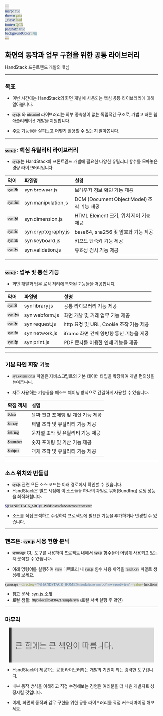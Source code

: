 ```yaml
---
marp: true
theme: gaia
_class: lead
footer: QCN
paginate: true
backgroundColor: #fff
---
```


<style>
:root {
  font-family: Pretendard;
  --border-color: #303030;
  --text-color: #0a0a0a;
  --bg-color-alt: #dadada;
  --mark-background: #ffef92;
}

h1 {
  border-bottom: none;
  font-size: 1.6em;
}

h2 {
  border-bottom: none;
  font-size: 1.3em;
}

h3 {
  font-size: 1.1em;
}

h4 {
  font-size: 1.05em;
}

h5 {
  font-size: 1em;
}

h6 {
  font-size: 0.9em;
}

h1,
h2,
h3,
h4,
h5,
h6 {
  color: var(--text-color);
}

code:not([class*="language-"]) {
  font-family: D2Coding;
  color: #000;
  vertical-align: text-bottom;
  background-color: rgba(100, 100, 100, 0.2);
}

section {
  background-image: linear-gradient(to bottom right, #f7f7f7 0%, #d3d3d3 100%);
}

section table {
    margin: auto;
    font-size: 28px;
}

section::after {
  font-size: 0.75em;
  content: attr(data-marpit-pagination) " / " attr(data-marpit-pagination-total);
}

img[alt~="center"] {
  display: block;
  margin: 0 auto;
}

blockquote {
  font-size: 26px;
  border-left: 8px solid var(--border-color);
  background: var(--bg-color-alt);
  margin: 0.5em;
  padding: 0.5em;
}

blockquote::before,
blockquote::after {
    content: '';
}

mark {
  background-color: var(--mark-background);
  padding: 0 2px 2px;
  border-radius: 4px;
  margin: 0 2px;
}

section.tinytext>p,
section.tinytext>ul,
section.tinytext>blockquote {
  font-size: 0.65em;
}
</style>

# 화면의 동작과 업무 구현을 위한 공통 라이브러리

HandStack 프론트엔드 개발의 핵심

---

## 목표

- 이번 시간에는 HandStack의 화면 개발에 사용되는 핵심 공통 라이브러리에 대해 알아봅니다.

- `syn.js` 와 `uicontrol` 라이브러리는 외부 종속성이 없는 독립적인 구조로, 가볍고 빠른 웹 애플리케이션 개발을 지원합니다.

- 주요 기능들을 살펴보고 어떻게 활용할 수 있는지 알아봅니다.

---

## `syn.js`: 핵심 유틸리티 라이브러리

- `syn.js`는 HandStack의 프론트엔드 개발에 필요한 다양한 유틸리티 함수를 모아놓은 경량 라이브러리입니다.

| 약어 | 파일명 | 설명 |
| :--- | :--- | :--- |
| `syn.$b` | syn.browser.js | 브라우저 정보 확인 기능 제공 |
| `syn.$m` | syn.manipulation.js | DOM (Document Object Model) 조작 기능 제공 |
| `syn.$d` | syn.dimension.js | HTML Element 크기, 위치 제어 기능 제공 |
| `syn.$c` | syn.cryptography.js | base64, sha256 및 암호화 기능 제공 |
| `syn.$k` | syn.keyboard.js | 키보드 단축키 기능 제공 |
| `syn.$v` | syn.validation.js | 유효성 검사 기능 제공 |

---

## `syn.js`: 업무 및 통신 기능

- 화면 개발과 업무 로직 처리에 특화된 기능들을 제공합니다.

| 약어 | 파일명 | 설명 |
| :--- | :--- | :--- |
| `syn.$l` | syn.library.js | 공통 라이브러리 기능 제공 |
| `syn.$w` | syn.webform.js | 화면 개발 및 거래 업무 기능 제공 |
| `syn.$r` | syn.request.js | http 요청 및 URL, Cookie 조작 기능 제공 |
| `syn.$n` | syn.network.js | iframe 화면 간에 양방향 통신 기능을 제공 |
| `syn.$p` | syn.print.js | PDF 문서를 이용한 인쇄 기능을 제공 |

---

## 기본 타입 확장 기능

- `syn.extension.js` 파일은 자바스크립트의 기본 데이터 타입을 확장하여 개발 편의성을 높여줍니다.

- 자주 사용하는 기능들을 메소드 체이닝 방식으로 간결하게 사용할 수 있습니다.

| 확장 객체 | 설명 |
| :--- | :--- |
| `$date` | 날짜 관련 포매팅 및 계산 기능 제공 |
| `$array` | 배열 조작 및 유틸리티 기능 제공 |
| `$string` | 문자열 조작 및 유틸리티 기능 제공 |
| `$number` | 숫자 포매팅 및 계산 기능 제공 |
| `$object` | 객체 조작 및 유틸리티 기능 제공 |

---

## 소스 위치와 번들링

- `syn.js` 관련 모든 소스 코드는 아래 경로에서 확인할 수 있습니다.
- HandStack은 빌드 시점에 이 소스들을 하나의 파일로 묶어(Bundling) 로딩 성능을 최적화합니다.

```bash
$(HANDSTACK_SRC)/1.WebHost/ack/wwwroot/assets/src
```

- 소스를 직접 분석하고 수정하여 프로젝트에 필요한 기능을 추가하거나 변경할 수 있습니다.

---

## 핸즈온: `syn.js` 사용 현황 분석

- `synusage` CLI 도구를 사용하여 프로젝트 내에서 `syn.js` 함수들이 어떻게 사용되고 있는지 분석할 수 있습니다.

- 아래 명령어를 실행하여 `view` 디렉토리 내 `syn.js` 함수 사용 내역을 `result.csv` 파일로 생성해 보세요.

```bash
synusage --directory="%HANDSTACK_HOME%\modules\wwwroot\wwwroot\view" --value=functions > result.csv
```

- 참고 문서: [syn.js 소개](https://handstack.kr/docs/startup/learning/syn/syn.js-소개)
- 로컬 샘플: `http://localhost:8421/sample/syn` (로컬 서버 실행 후 확인)

---

## 마무리

> 큰 힘에는 큰 책임이 따릅니다.

- HandStack이 제공하는 공통 라이브러리는 개발의 기반이 되는 강력한 도구입니다.
- 내부 동작 방식을 이해하고 직접 수정해보는 경험은 여러분을 더 나은 개발자로 성장시킬 것입니다.

- 이제, 화면의 동작과 업무 구현을 위한 공통 라이브러리를 직접 커스터마이징 해보세요.

